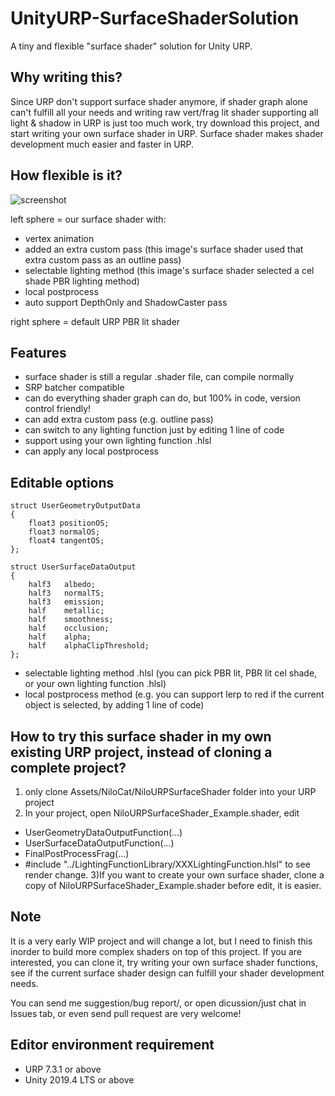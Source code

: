# UnityURP-SurfaceShaderSolution
 A tiny and flexible "surface shader" solution for Unity URP.
 
Why writing this?
-----------------------
Since URP don't support surface shader anymore, if shader graph alone can't fulfill all your needs and writing raw vert/frag lit shader supporting all light & shadow in URP is just too much work, try download this project, and start writing your own surface shader in URP.
Surface shader makes shader development much easier and faster in URP.

How flexible is it?
-----------------------
 ![screenshot](https://i.imgur.com/pLNO4aR.png)
 
left sphere = our surface shader with:
- vertex animation
- added an extra custom pass (this image's surface shader used that  extra custom pass as an outline pass)
- selectable lighting method (this image's surface shader selected a cel shade PBR lighting method)
- local postprocess
- auto support DepthOnly and ShadowCaster pass

right sphere = default URP PBR lit shader

Features
-----------------------
- surface shader is still a regular .shader file, can compile normally
- SRP batcher compatible
- can do everything shader graph can do, but 100% in code, version control friendly!
- can add extra custom pass (e.g. outline pass)
- can switch to any lighting function just by editing 1 line of code
- support using your own lighting function .hlsl
- can apply any local postprocess

Editable options
-----------------------

    struct UserGeometryOutputData
    {
        float3 positionOS;
        float3 normalOS;
        float4 tangentOS;
    };

    struct UserSurfaceDataOutput
    {
        half3   albedo;             
        half3   normalTS;          
        half3   emission;     
        half    metallic;
        half    smoothness;
        half    occlusion;                
        half    alpha;          
        half    alphaClipThreshold;
    };
    
- selectable lighting method .hlsl (you can pick PBR lit, PBR lit cel shade, or your own lighting function .hlsl)
- local postprocess method (e.g. you can support lerp to red if the current object is selected, by adding 1 line of code)

How to try this surface shader in my own existing URP project, instead of cloning a complete project?
-----------------------
1) only clone Assets/NiloCat/NiloURPSurfaceShader folder into your URP project
2) In your project, open NiloURPSurfaceShader_Example.shader, edit 
- UserGeometryDataOutputFunction(...)
- UserSurfaceDataOutputFunction(...)
- FinalPostProcessFrag(...)
- #include "../LightingFunctionLibrary/XXXLightingFunction.hlsl"
to see render change.
3)If you want to create your own surface shader, clone a copy of NiloURPSurfaceShader_Example.shader before edit, it is easier.

Note
-----------------------
It is a very early WIP project and will change a lot, but I need to finish this inorder to build more complex shaders on top of this project.
If you are interested, you can clone it, try writing your own surface shader functions, see if the current surface shader design can fulfill your shader development needs.

You can send me suggestion/bug report/, or open dicussion/just chat in Issues tab, or even send pull request are very welcome!

Editor environment requirement
-----------------------
- URP 7.3.1 or above
- Unity 2019.4 LTS or above
